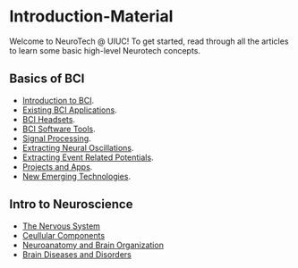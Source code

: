 # Introduction-Material
Welcome to NeuroTech @ UIUC!
To get started, read through all the articles to learn some basic high-level Neurotech concepts. 

## Basics of BCI 
  - [Introduction to BCI](http://learn.neurotechedu.com/introtobci/).
  - [Existing BCI Applications](http://learn.neurotechedu.com/applications/).
  - [BCI Headsets](http://learn.neurotechedu.com/headsets/).
  - [BCI Software Tools](http://learn.neurotechedu.com/introbci_software/).
  - [Signal Processing](http://learn.neurotechedu.com/preprocessing/).
  - [Extracting Neural Oscillations](http://learn.neurotechedu.com/oscillations/).
  - [Extracting Event Related Potentials](http://learn.neurotechedu.com/erp/).
  - [Projects and Apps](http://learn.neurotechedu.com/projects/).
  - [New Emerging Technologies](http://learn.neurotechedu.com/emerging_tech/).

## Intro to Neuroscience 
  - [The Nervous System](http://learn.neurotechedu.com/the_nervous_system/)
  - [Ceullular Components](http://learn.neurotechedu.com/cellular_components/)
  - [Neuroanatomy and Brain Organization](http://learn.neurotechedu.com/neuroanatomy_and_brain_organization/)
  - [Brain Diseases and Disorders](http://learn.neurotechedu.com/brain_diseases_and_disorders/)
